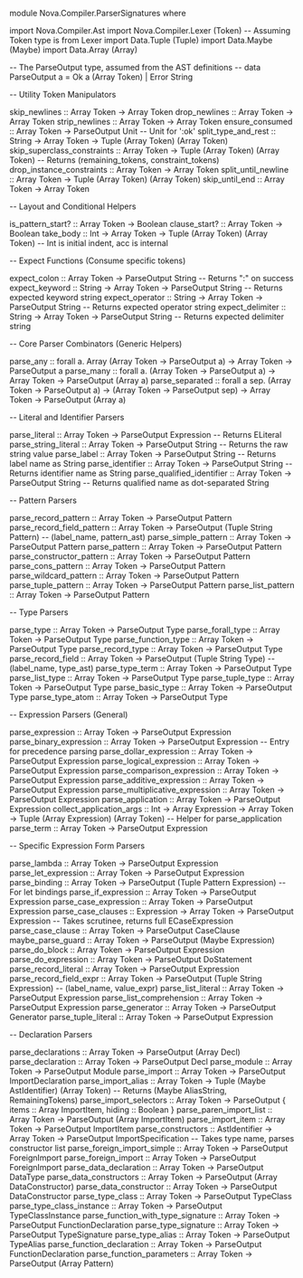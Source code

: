 module Nova.Compiler.ParserSignatures where

import Nova.Compiler.Ast
import Nova.Compiler.Lexer (Token) -- Assuming Token type is from Lexer
import Data.Tuple (Tuple)
import Data.Maybe (Maybe)
import Data.Array (Array)

-- The ParseOutput type, assumed from the AST definitions
-- data ParseOutput a = Ok a (Array Token) | Error String

-- Utility Token Manipulators

skip_newlines :: Array Token -> Array Token
drop_newlines :: Array Token -> Array Token
strip_newlines :: Array Token -> Array Token
ensure_consumed :: Array Token -> ParseOutput Unit -- Unit for ':ok'
split_type_and_rest :: String -> Array Token -> Tuple (Array Token) (Array Token)
skip_superclass_constraints :: Array Token -> Tuple (Array Token) (Array Token) -- Returns (remaining_tokens, constraint_tokens)
drop_instance_constraints :: Array Token -> Array Token
split_until_newline :: Array Token -> Tuple (Array Token) (Array Token)
skip_until_end :: Array Token -> Array Token

-- Layout and Conditional Helpers

is_pattern_start? :: Array Token -> Boolean
clause_start? :: Array Token -> Boolean
take_body :: Int -> Array Token -> Tuple (Array Token) (Array Token) -- Int is initial indent, acc is internal

-- Expect Functions (Consume specific tokens)

expect_colon :: Array Token -> ParseOutput String -- Returns ":" on success
expect_keyword :: String -> Array Token -> ParseOutput String -- Returns expected keyword string
expect_operator :: String -> Array Token -> ParseOutput String -- Returns expected operator string
expect_delimiter :: String -> Array Token -> ParseOutput String -- Returns expected delimiter string

-- Core Parser Combinators (Generic Helpers)

parse_any :: forall a. Array (Array Token -> ParseOutput a) -> Array Token -> ParseOutput a
parse_many :: forall a. (Array Token -> ParseOutput a) -> Array Token -> ParseOutput (Array a)
parse_separated :: forall a sep. (Array Token -> ParseOutput a) -> (Array Token -> ParseOutput sep) -> Array Token -> ParseOutput (Array a)

-- Literal and Identifier Parsers

parse_literal :: Array Token -> ParseOutput Expression -- Returns ELiteral
parse_string_literal :: Array Token -> ParseOutput String -- Returns the raw string value
parse_label :: Array Token -> ParseOutput String -- Returns label name as String
parse_identifier :: Array Token -> ParseOutput String -- Returns identifier name as String
parse_qualified_identifier :: Array Token -> ParseOutput String -- Returns qualified name as dot-separated String

-- Pattern Parsers

parse_record_pattern :: Array Token -> ParseOutput Pattern
parse_record_field_pattern :: Array Token -> ParseOutput (Tuple String Pattern) -- (label_name, pattern_ast)
parse_simple_pattern :: Array Token -> ParseOutput Pattern
parse_pattern :: Array Token -> ParseOutput Pattern
parse_constructor_pattern :: Array Token -> ParseOutput Pattern
parse_cons_pattern :: Array Token -> ParseOutput Pattern
parse_wildcard_pattern :: Array Token -> ParseOutput Pattern
parse_tuple_pattern :: Array Token -> ParseOutput Pattern
parse_list_pattern :: Array Token -> ParseOutput Pattern

-- Type Parsers

parse_type :: Array Token -> ParseOutput Type
parse_forall_type :: Array Token -> ParseOutput Type
parse_function_type :: Array Token -> ParseOutput Type
parse_record_type :: Array Token -> ParseOutput Type
parse_record_field :: Array Token -> ParseOutput (Tuple String Type) -- (label_name, type_ast)
parse_type_term :: Array Token -> ParseOutput Type
parse_list_type :: Array Token -> ParseOutput Type
parse_tuple_type :: Array Token -> ParseOutput Type
parse_basic_type :: Array Token -> ParseOutput Type
parse_type_atom :: Array Token -> ParseOutput Type

-- Expression Parsers (General)

parse_expression :: Array Token -> ParseOutput Expression
parse_binary_expression :: Array Token -> ParseOutput Expression -- Entry for precedence parsing
parse_dollar_expression :: Array Token -> ParseOutput Expression
parse_logical_expression :: Array Token -> ParseOutput Expression
parse_comparison_expression :: Array Token -> ParseOutput Expression
parse_additive_expression :: Array Token -> ParseOutput Expression
parse_multiplicative_expression :: Array Token -> ParseOutput Expression
parse_application :: Array Token -> ParseOutput Expression
collect_application_args :: Int -> Array Expression -> Array Token -> Tuple (Array Expression) (Array Token) -- Helper for parse_application
parse_term :: Array Token -> ParseOutput Expression

-- Specific Expression Form Parsers

parse_lambda :: Array Token -> ParseOutput Expression
parse_let_expression :: Array Token -> ParseOutput Expression
parse_binding :: Array Token -> ParseOutput (Tuple Pattern Expression) -- For let bindings
parse_if_expression :: Array Token -> ParseOutput Expression
parse_case_expression :: Array Token -> ParseOutput Expression
parse_case_clauses :: Expression -> Array Token -> ParseOutput Expression -- Takes scrutinee, returns full ECaseExpression
parse_case_clause :: Array Token -> ParseOutput CaseClause
maybe_parse_guard :: Array Token -> ParseOutput (Maybe Expression)
parse_do_block :: Array Token -> ParseOutput Expression
parse_do_expression :: Array Token -> ParseOutput DoStatement
parse_record_literal :: Array Token -> ParseOutput Expression
parse_record_field_expr :: Array Token -> ParseOutput (Tuple String Expression) -- (label_name, value_expr)
parse_list_literal :: Array Token -> ParseOutput Expression
parse_list_comprehension :: Array Token -> ParseOutput Expression
parse_generator :: Array Token -> ParseOutput Generator
parse_tuple_literal :: Array Token -> ParseOutput Expression

-- Declaration Parsers

parse_declarations :: Array Token -> ParseOutput (Array Decl)
parse_declaration :: Array Token -> ParseOutput Decl
parse_module :: Array Token -> ParseOutput Module
parse_import :: Array Token -> ParseOutput ImportDeclaration
parse_import_alias :: Array Token -> Tuple (Maybe AstIdentifier) (Array Token) -- Returns (Maybe AliasString, RemainingTokens)
parse_import_selectors :: Array Token -> ParseOutput { items :: Array ImportItem, hiding :: Boolean }
parse_paren_import_list :: Array Token -> ParseOutput (Array ImportItem)
parse_import_item :: Array Token -> ParseOutput ImportItem
parse_constructors :: AstIdentifier -> Array Token -> ParseOutput ImportSpecification -- Takes type name, parses constructor list
parse_foreign_import_simple :: Array Token -> ParseOutput ForeignImport
parse_foreign_import :: Array Token -> ParseOutput ForeignImport
parse_data_declaration :: Array Token -> ParseOutput DataType
parse_data_constructors :: Array Token -> ParseOutput (Array DataConstructor)
parse_data_constructor :: Array Token -> ParseOutput DataConstructor
parse_type_class :: Array Token -> ParseOutput TypeClass
parse_type_class_instance :: Array Token -> ParseOutput TypeClassInstance
parse_function_with_type_signature :: Array Token -> ParseOutput FunctionDeclaration
parse_type_signature :: Array Token -> ParseOutput TypeSignature
parse_type_alias :: Array Token -> ParseOutput TypeAlias
parse_function_declaration :: Array Token -> ParseOutput FunctionDeclaration
parse_function_parameters :: Array Token -> ParseOutput (Array Pattern)
